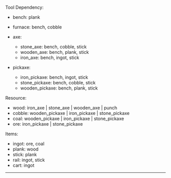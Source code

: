 

Tool Dependency:

- bench: plank
- furnace: bench, cobble
- axe:

    - stone_axe: bench, cobble, stick
    - wooden_axe: bench, plank, stick
    - iron_axe: bench, ingot, stick

- pickaxe:

    - iron_pickaxe: bench, ingot, stick
    - stone_pickaxe: bench, cobble, stick
    - wooden_pickaxe: bench, plank, stick

Resource:

- wood: iron_axe | stone_axe | wooden_axe | punch
- cobble: wooden_pickaxe | iron_pickaxe | stone_pickaxe
- coal: wooden_pickaxe | iron_pickaxe | stone_pickaxe
- ore: iron_pickaxe | stone_pickaxe

Items:

- ingot: ore, coal
- plank: wood
- stick: plank
- rail: ingot, stick
- cart: ingot

----

